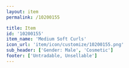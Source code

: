 ```yaml
---
layout: item
permalink: /10200155

title: Item
id: '10200155'
item_name: 'Medium Soft Curls'
icon_url: 'item/icon/customize/10200155.png'
sub_header: ['Gender: Male', 'Cosmetic']
footer: ['Untradable, Unsellable']
---
```

